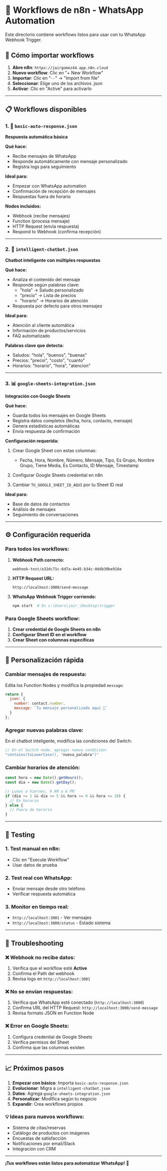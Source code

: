 # 📁 Workflows de n8n - WhatsApp Automation

Este directorio contiene workflows listos para usar con tu WhatsApp Webhook Trigger.

## 🔄 Cómo importar workflows

1. **Abre n8n**: `https://jairgomez44.app.n8n.cloud`
2. **Nuevo workflow**: Clic en "+ New Workflow"
3. **Importar**: Clic en "⋯" → "Import from file"
4. **Seleccionar**: Elige uno de los archivos .json
5. **Activar**: Clic en "Active" para activarlo

---

## 📋 Workflows disponibles

### 1. 🤖 `basic-auto-response.json`
**Respuesta automática básica**

**Qué hace:**
- Recibe mensajes de WhatsApp
- Responde automáticamente con mensaje personalizado
- Registra logs para seguimiento

**Ideal para:**
- Empezar con WhatsApp automation
- Confirmación de recepción de mensajes
- Respuestas fuera de horario

**Nodos incluidos:**
- Webhook (recibe mensajes)
- Function (procesa mensaje)
- HTTP Request (envía respuesta)
- Respond to Webhook (confirma recepción)

---

### 2. 🧠 `intelligent-chatbot.json`
**Chatbot inteligente con múltiples respuestas**

**Qué hace:**
- Analiza el contenido del mensaje
- Responde según palabras clave:
  - "hola" → Saludo personalizado
  - "precio" → Lista de precios
  - "horario" → Horarios de atención
- Respuesta por defecto para otros mensajes

**Ideal para:**
- Atención al cliente automática
- Información de productos/servicios
- FAQ automatizado

**Palabras clave que detecta:**
- Saludos: "hola", "buenos", "buenas"
- Precios: "precio", "costo", "cuanto"
- Horarios: "horario", "hora", "atencion"

---

### 3. 📊 `google-sheets-integration.json`
**Integración con Google Sheets**

**Qué hace:**
- Guarda todos los mensajes en Google Sheets
- Registra datos completos (fecha, hora, contacto, mensaje)
- Genera estadísticas automáticas
- Envía respuesta de confirmación

**Configuración requerida:**
1. Crear Google Sheet con estas columnas:
   - Fecha, Hora, Nombre, Número, Mensaje, Tipo, Es Grupo, Nombre Grupo, Tiene Media, Es Contacto, ID Mensaje, Timestamp

2. Configurar Google Sheets credential en n8n

3. Cambiar `TU_GOOGLE_SHEET_ID_AQUI` por tu Sheet ID real

**Ideal para:**
- Base de datos de contactos
- Análisis de mensajes
- Seguimiento de conversaciones

---

## ⚙️ Configuración requerida

### Para todos los workflows:

1. **Webhook Path correcto:**
   ```
   webhook-test/a32dc71c-6d7a-4e45-b34c-0ddb30be916e
   ```

2. **HTTP Request URL:**
   ```
   http://localhost:3000/send-message
   ```

3. **WhatsApp Webhook Trigger corriendo:**
   ```bash
   npm start  # En c:\Users\jair_\Desktop\trigger
   ```

### Para Google Sheets workflow:

1. **Crear credential de Google Sheets en n8n**
2. **Configurar Sheet ID en el workflow**
3. **Crear Sheet con columnas específicas**

---

## 🎯 Personalización rápida

### Cambiar mensajes de respuesta:
Edita los Function Nodes y modifica la propiedad `message`:

```javascript
return {
  json: {
    number: contact.number,
    message: `Tu mensaje personalizado aquí 🎉`
  }
};
```

### Agregar nuevas palabras clave:
En el chatbot inteligente, modifica las condiciones del Switch:

```javascript
// En el Switch node, agregar nueva condición:
"contains(toLowerCase(), "nueva_palabra")"
```

### Cambiar horarios de atención:
```javascript
const hora = new Date().getHours();
const dia = new Date().getDay();

// Lunes a Viernes, 9 AM a 6 PM
if (dia >= 1 && dia <= 5 && hora >= 9 && hora <= 18) {
  // En horario
} else {
  // Fuera de horario
}
```

---

## 🧪 Testing

### 1. Test manual en n8n:
- Clic en "Execute Workflow" 
- Usar datos de prueba

### 2. Test real con WhatsApp:
- Enviar mensaje desde otro teléfono
- Verificar respuesta automática

### 3. Monitor en tiempo real:
- `http://localhost:3001` - Ver mensajes
- `http://localhost:3000/status` - Estado sistema

---

## 🔧 Troubleshooting

### ❌ Webhook no recibe datos:
1. Verifica que el workflow esté **Active**
2. Confirma el Path del webhook
3. Revisa logs en `http://localhost:3001`

### ❌ No se envían respuestas:
1. Verifica que WhatsApp esté conectado (`http://localhost:3000`)
2. Confirma URL del HTTP Request: `http://localhost:3000/send-message`
3. Revisa formato JSON en Function Node

### ❌ Error en Google Sheets:
1. Configura credential de Google Sheets
2. Verifica permisos del Sheet
3. Confirma que las columnas existen

---

## 📈 Próximos pasos

1. **Empezar con básico**: Importa `basic-auto-response.json`
2. **Evolucionar**: Migra a `intelligent-chatbot.json`
3. **Datos**: Agrega `google-sheets-integration.json`
4. **Personalizar**: Modifica según tu negocio
5. **Expandir**: Crea workflows propios

### 💡 Ideas para nuevos workflows:
- Sistema de citas/reservas
- Catálogo de productos con imágenes
- Encuestas de satisfacción
- Notificaciones por email/Slack
- Integración con CRM

---

**¡Tus workflows están listos para automatizar WhatsApp!** 🚀
